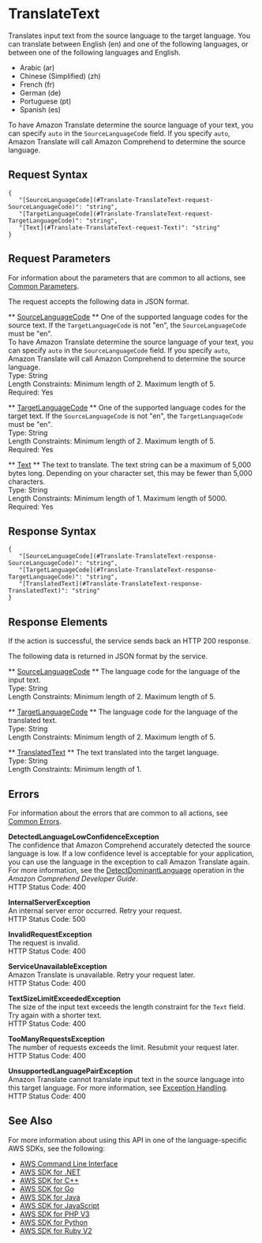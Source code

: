 # TranslateText<a name="API_TranslateText"></a>

Translates input text from the source language to the target language\. You can translate between English \(en\) and one of the following languages, or between one of the following languages and English\.
+ Arabic \(ar\)
+ Chinese \(Simplified\) \(zh\)
+ French \(fr\)
+ German \(de\)
+ Portuguese \(pt\)
+ Spanish \(es\)

To have Amazon Translate determine the source language of your text, you can specify `auto` in the `SourceLanguageCode` field\. If you specify `auto`, Amazon Translate will call Amazon Comprehend to determine the source language\.

## Request Syntax<a name="API_TranslateText_RequestSyntax"></a>

```
{
   "[SourceLanguageCode](#Translate-TranslateText-request-SourceLanguageCode)": "string",
   "[TargetLanguageCode](#Translate-TranslateText-request-TargetLanguageCode)": "string",
   "[Text](#Translate-TranslateText-request-Text)": "string"
}
```

## Request Parameters<a name="API_TranslateText_RequestParameters"></a>

For information about the parameters that are common to all actions, see [Common Parameters](CommonParameters.md)\.

The request accepts the following data in JSON format\.

 ** [SourceLanguageCode](#API_TranslateText_RequestSyntax) **   <a name="Translate-TranslateText-request-SourceLanguageCode"></a>
One of the supported language codes for the source text\. If the `TargetLanguageCode` is not "en", the `SourceLanguageCode` must be "en"\.  
To have Amazon Translate determine the source language of your text, you can specify `auto` in the `SourceLanguageCode` field\. If you specify `auto`, Amazon Translate will call Amazon Comprehend to determine the source language\.  
Type: String  
Length Constraints: Minimum length of 2\. Maximum length of 5\.  
Required: Yes

 ** [TargetLanguageCode](#API_TranslateText_RequestSyntax) **   <a name="Translate-TranslateText-request-TargetLanguageCode"></a>
One of the supported language codes for the target text\. If the `SourceLanguageCode` is not "en", the `TargetLanguageCode` must be "en"\.  
Type: String  
Length Constraints: Minimum length of 2\. Maximum length of 5\.  
Required: Yes

 ** [Text](#API_TranslateText_RequestSyntax) **   <a name="Translate-TranslateText-request-Text"></a>
The text to translate\. The text string can be a maximum of 5,000 bytes long\. Depending on your character set, this may be fewer than 5,000 characters\.  
Type: String  
Length Constraints: Minimum length of 1\. Maximum length of 5000\.  
Required: Yes

## Response Syntax<a name="API_TranslateText_ResponseSyntax"></a>

```
{
   "[SourceLanguageCode](#Translate-TranslateText-response-SourceLanguageCode)": "string",
   "[TargetLanguageCode](#Translate-TranslateText-response-TargetLanguageCode)": "string",
   "[TranslatedText](#Translate-TranslateText-response-TranslatedText)": "string"
}
```

## Response Elements<a name="API_TranslateText_ResponseElements"></a>

If the action is successful, the service sends back an HTTP 200 response\.

The following data is returned in JSON format by the service\.

 ** [SourceLanguageCode](#API_TranslateText_ResponseSyntax) **   <a name="Translate-TranslateText-response-SourceLanguageCode"></a>
The language code for the language of the input text\.   
Type: String  
Length Constraints: Minimum length of 2\. Maximum length of 5\.

 ** [TargetLanguageCode](#API_TranslateText_ResponseSyntax) **   <a name="Translate-TranslateText-response-TargetLanguageCode"></a>
The language code for the language of the translated text\.   
Type: String  
Length Constraints: Minimum length of 2\. Maximum length of 5\.

 ** [TranslatedText](#API_TranslateText_ResponseSyntax) **   <a name="Translate-TranslateText-response-TranslatedText"></a>
The text translated into the target language\.  
Type: String  
Length Constraints: Minimum length of 1\.

## Errors<a name="API_TranslateText_Errors"></a>

For information about the errors that are common to all actions, see [Common Errors](CommonErrors.md)\.

 **DetectedLanguageLowConfidenceException**   
The confidence that Amazon Comprehend accurately detected the source language is low\. If a low confidence level is acceptable for your application, you can use the language in the exception to call Amazon Translate again\. For more information, see the [DetectDominantLanguage](https://docs.aws.amazon.com/comprehend/latest/dg/API_DetectDominantLanguage.html) operation in the *Amazon Comprehend Developer Guide*\.  
HTTP Status Code: 400

 **InternalServerException**   
An internal server error occurred\. Retry your request\.  
HTTP Status Code: 500

 **InvalidRequestException**   
The request is invalid\.  
HTTP Status Code: 400

 **ServiceUnavailableException**   
Amazon Translate is unavailable\. Retry your request later\.  
HTTP Status Code: 400

 **TextSizeLimitExceededException**   
The size of the input text exceeds the length constraint for the `Text` field\. Try again with a shorter text\.   
HTTP Status Code: 400

 **TooManyRequestsException**   
The number of requests exceeds the limit\. Resubmit your request later\.  
HTTP Status Code: 400

 **UnsupportedLanguagePairException**   
Amazon Translate cannot translate input text in the source language into this target language\. For more information, see [Exception Handling](how-it-works.md#how-to-error-msg)\.   
HTTP Status Code: 400

## See Also<a name="API_TranslateText_SeeAlso"></a>

For more information about using this API in one of the language\-specific AWS SDKs, see the following:
+  [AWS Command Line Interface](http://docs.aws.amazon.com/goto/aws-cli/translate-2017-07-01/TranslateText) 
+  [AWS SDK for \.NET](http://docs.aws.amazon.com/goto/DotNetSDKV3/translate-2017-07-01/TranslateText) 
+  [AWS SDK for C\+\+](http://docs.aws.amazon.com/goto/SdkForCpp/translate-2017-07-01/TranslateText) 
+  [AWS SDK for Go](http://docs.aws.amazon.com/goto/SdkForGoV1/translate-2017-07-01/TranslateText) 
+  [AWS SDK for Java](http://docs.aws.amazon.com/goto/SdkForJava/translate-2017-07-01/TranslateText) 
+  [AWS SDK for JavaScript](http://docs.aws.amazon.com/goto/AWSJavaScriptSDK/translate-2017-07-01/TranslateText) 
+  [AWS SDK for PHP V3](http://docs.aws.amazon.com/goto/SdkForPHPV3/translate-2017-07-01/TranslateText) 
+  [AWS SDK for Python](http://docs.aws.amazon.com/goto/boto3/translate-2017-07-01/TranslateText) 
+  [AWS SDK for Ruby V2](http://docs.aws.amazon.com/goto/SdkForRubyV2/translate-2017-07-01/TranslateText) 
